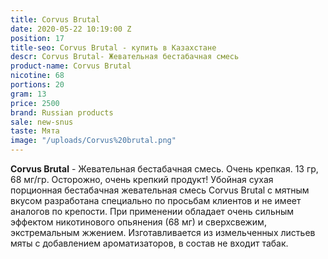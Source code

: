 ```yaml
---
title: Corvus Brutal
date: 2020-05-22 10:19:00 Z
position: 17
title-seo: Corvus Brutal - купить в Казахстане
descr: Corvus Brutal- Жевательная бестабачная смесь
product-name: Corvus Brutal
nicotine: 68
portions: 20
gram: 13
price: 2500
brand: Russian products
sale: new-snus
taste: Мята
image: "/uploads/Corvus%20brutal.png"
---
```


**Corvus Brutal** - Жевательная бестабачная смесь. 
Очень крепкая. 13 гр, 68 мг/гр. 
Осторожно, очень крепкий продукт! 
Убойная сухая порционная бестабачная жевательная смесь Corvus Brutal с мятным вкусом разработана специально по просьбам клиентов и не имеет аналогов по крепости.
 При применении обладает очень сильным эффектом никотинового опьянения (68 мг) и сверхсвежим, экстремальным жжением. Изготавливается из измельченных листьев мяты с добавлением ароматизаторов, в состав не входит табак.